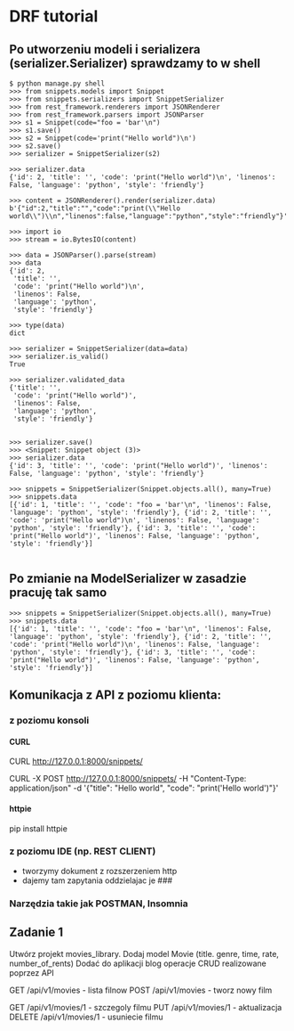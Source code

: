 # DRF tutorial


## Po utworzeniu modeli i serializera (serializer.Serializer) sprawdzamy to w shell

```
$ python manage.py shell
>>> from snippets.models import Snippet
>>> from snippets.serializers import SnippetSerializer
>>> from rest_framework.renderers import JSONRenderer
>>> from rest_framework.parsers import JSONParser
>>> s1 = Snippet(code="foo = 'bar'\n")
>>> s1.save()
>>> s2 = Snippet(code='print("Hello world")\n')
>>> s2.save()
>>> serializer = SnippetSerializer(s2)

>>> serializer.data
{'id': 2, 'title': '', 'code': 'print("Hello world")\n', 'linenos': False, 'language': 'python', 'style': 'friendly'}

>>> content = JSONRenderer().render(serializer.data)
b'{"id":2,"title":"","code":"print(\\"Hello world\\")\\n","linenos":false,"language":"python","style":"friendly"}'

>>> import io
>>> stream = io.BytesIO(content)

>>> data = JSONParser().parse(stream)
>>> data
{'id': 2,
 'title': '',
 'code': 'print("Hello world")\n',
 'linenos': False,
 'language': 'python',
 'style': 'friendly'}

>>> type(data)
dict

>>> serializer = SnippetSerializer(data=data)
>>> serializer.is_valid()
True

>>> serializer.validated_data
{'title': '',
 'code': 'print("Hello world")',
 'linenos': False,
 'language': 'python',
 'style': 'friendly'}


>>> serializer.save()
>>> <Snippet: Snippet object (3)>
>>> serializer.data
{'id': 3, 'title': '', 'code': 'print("Hello world")', 'linenos': False, 'language': 'python', 'style': 'friendly'}

>>> snippets = SnippetSerializer(Snippet.objects.all(), many=True)
>>> snippets.data
[{'id': 1, 'title': '', 'code': "foo = 'bar'\n", 'linenos': False, 'language': 'python', 'style': 'friendly'}, {'id': 2, 'title': '', 'code': 'print("Hello world")\n', 'linenos': False, 'language': 'python', 'style': 'friendly'}, {'id': 3, 'title': '', 'code': 'print("Hello world")', 'linenos': False, 'language': 'python', 'style': 'friendly'}]


```

## Po zmianie na ModelSerializer w zasadzie pracuję tak samo 

```
>>> snippets = SnippetSerializer(Snippet.objects.all(), many=True)
>>> snippets.data
[{'id': 1, 'title': '', 'code': "foo = 'bar'\n", 'linenos': False, 'language': 'python', 'style': 'friendly'}, {'id': 2, 'title': '', 'code': 'print("Hello world")\n', 'linenos': False, 'language': 'python', 'style': 'friendly'}, {'id': 3, 'title': '', 'code': 'print("Hello world")', 'linenos': False, 'language': 'python', 'style': 'friendly'}]
```

## Komunikacja z API z poziomu klienta:

### z poziomu konsoli

#### CURL

CURL http://127.0.0.1:8000/snippets/

CURL -X POST http://127.0.0.1:8000/snippets/ -H "Content-Type: application/json" -d '{"title": "Hello world", "code": "print('Hello world')"}'

#### httpie

pip install httpie


### z poziomu IDE (np. REST CLIENT)

* tworzymy dokument z rozszerzeniem http
* dajemy tam zapytania oddzielajac je ###

### Narzędzia takie jak POSTMAN, Insomnia



## Zadanie 1


Utwórz projekt movies_library.
Dodaj model Movie (title. genre, time, rate, number_of_rents)
Dodać do aplikacji blog operacje CRUD realizowane poprzez API


GET /api/v1/movies - lista filnow
POST /api/v1/movies - tworz nowy film

GET /api/v1/movies/1 - szczegoly filmu
PUT /api/v1/movies/1 - aktualizacja
DELETE /api/v1/movies/1 - usuniecie filmu